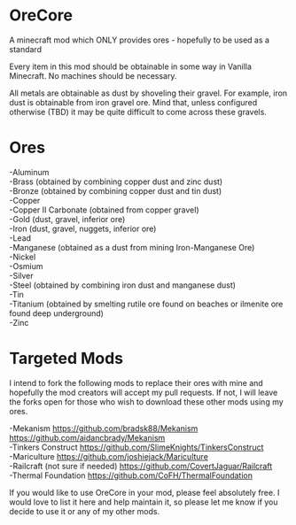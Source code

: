 OreCore
=======

A minecraft mod which ONLY provides ores - hopefully to be used as a standard

Every item in this mod should be obtainable in some way in Vanilla Minecraft.  No machines should be necessary.

All metals are obtainable as dust by shoveling their gravel.  For example, iron dust is obtainable from iron gravel 
ore.  Mind that, unless configured otherwise (TBD) it may be quite difficult to come across these gravels.

Ores
=======
-Aluminum  
-Brass (obtained by combining copper dust and zinc dust)  
-Bronze (obtained by combining copper dust and tin dust)  
-Copper  
-Copper II Carbonate (obtained from copper gravel)  
-Gold (dust, gravel, inferior ore)  
-Iron (dust, gravel, nuggets, inferior ore)  
-Lead  
-Manganese (obtained as a dust from mining Iron-Manganese Ore)  
-Nickel  
-Osmium  
-Silver  
-Steel (obtained by combining iron dust and manganese dust)  
-Tin  
-Titanium (obtained by smelting rutile ore found on beaches or ilmenite ore found deep underground)  
-Zinc  

Targeted Mods
=======

I intend to fork the following mods to replace their ores with mine and hopefully the mod creators will accept my 
pull requests.  If not, I will leave the forks open for those who wish to download these other mods using my ores.

-Mekanism https://github.com/bradsk88/Mekanism https://github.com/aidancbrady/Mekanism  
-Tinkers Construct https://github.com/SlimeKnights/TinkersConstruct  
-Mariculture https://github.com/joshiejack/Mariculture  
-Railcraft (not sure if needed) https://github.com/CovertJaguar/Railcraft  
-Thermal Foundation https://github.com/CoFH/ThermalFoundation

If you would like to use OreCore in your mod, please feel absolutely free.  I would love to list it here and help maintain it, so please let me know if you decide to use it or any of my other mods.
